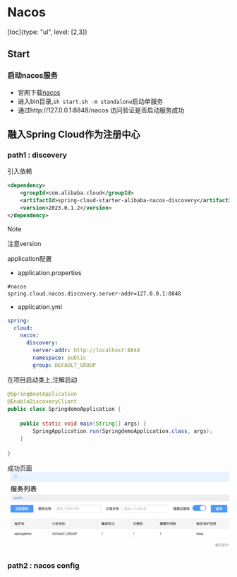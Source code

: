 # Nacos
[toc]{type: "ul", level: [2,3]}
## Start
### 启动nacos服务
- 官网下载[nacos](https://nacos.io/)
- 进入bin目录,`sh start.sh -m standalone`启动单服务
- 通过http://127.0.0.1:8848/nacos 访问验证是否启动服务成功

## 融入Spring Cloud作为注册中心
### path1 : discovery
引入依赖
```xml
<dependency>
    <groupId>com.alibaba.cloud</groupId>
    <artifactId>spring-cloud-starter-alibaba-nacos-discovery</artifactId>
    <version>2023.0.1.2</version>
</dependency>
```
> [!note]
> 注意version

application配置
- application.properties
```properties
#nacos
spring.cloud.nacos.discovery.server-addr=127.0.0.1:8848
```

- application.yml
```yml
spring:
  cloud:
    nacos:
      discovery:
        server-addr: http://localhost:8848
        namespace: public
        group: DEFAULT_GROUP
```
在项目启动类上,注解启动
```java
@SpringBootApplication
@EnableDiscoveryClient
public class SpringdemoApplication {

    public static void main(String[] args) {
        SpringApplication.run(SpringdemoApplication.class, args);
    }

}
```
成功页面
![Img](https://raw.githubusercontent.com/zhougengxu1990/picture-go/master/yank-note-picgo-img-20241215204326.png)

### path2 : nacos config